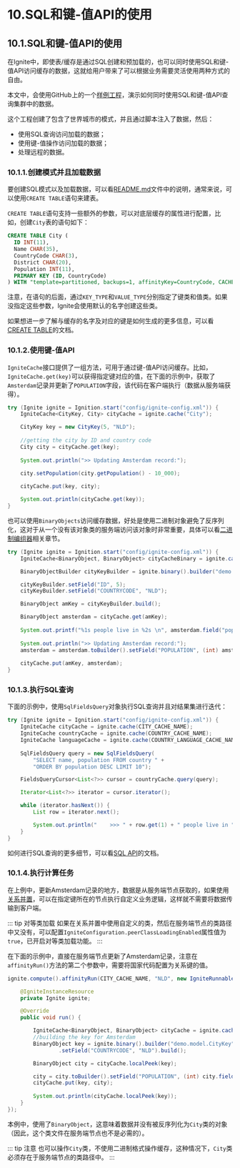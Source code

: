 # 10.SQL和键-值API的使用
## 10.1.SQL和键-值API的使用
在Ignite中，即使表/缓存是通过SQL创建和预加载的，也可以同时使用SQL和键-值API访问缓存的数据，这就给用户带来了可以根据业务需要灵活使用两种方式的自由。

本文中，会使用GitHub上的一个[样例工程](https://github.com/dmagda/ignite_world_demo)，演示如何同时使用SQL和键-值API查询集群中的数据。

这个工程创建了包含了世界城市的模式，并且通过脚本注入了数据，然后：

 - 使用SQL查询访问加载的数据；
 - 使用键-值操作访问加载的数据；
 - 处理远程的数据。

### 10.1.1.创建模式并且加载数据
要创建SQL模式以及加载数据，可以看[README.md](https://github.com/dmagda/ignite_world_demo)文件中的说明，通常来说，可以使用`CREATE TABLE`语句来建表。

`CREATE TABLE`语句支持一些额外的参数，可以对底层缓存的属性进行配置，比如，创建`City`表的语句如下：
```sql
CREATE TABLE City (
  ID INT(11),
  Name CHAR(35),
  CountryCode CHAR(3),
  District CHAR(20),
  Population INT(11),
  PRIMARY KEY (ID, CountryCode)
) WITH "template=partitioned, backups=1, affinityKey=CountryCode, CACHE_NAME=City, KEY_TYPE=demo.model.CityKey, VALUE_TYPE=demo.model.City";
```
注意，在语句的后面，通过`KEY_TYPE`和`VALUE_TYPE`分别指定了键类和值类。如果没指定这些参数，Ignite会使用默认的名字创建这些类。

如果想进一步了解与缓存的名字及对应的键是如何生成的更多信息，可以看[CREATE TABLE](/doc/sql/SQLReference.md#_2-2-3-create-table)的文档。
### 10.1.2.使用键-值API
`IgniteCache`接口提供了一组方法，可用于通过键-值API访问缓存。比如，`IgniteCache.get(key)`可以获得指定键对应的值，在下面的示例中，获取了`Amsterdam`记录并更新了`POPULATION`字段，该代码在客户端执行（数据从服务端获得）。
```java
try (Ignite ignite = Ignition.start("config/ignite-config.xml")) {
    IgniteCache<CityKey, City> cityCache = ignite.cache("City");

    CityKey key = new CityKey(5, "NLD");
	
    //getting the city by ID and country code
    City city = cityCache.get(key);
  
    System.out.println(">> Updating Amsterdam record:");
		
    city.setPopulation(city.getPopulation() - 10_000);

    cityCache.put(key, city);

    System.out.println(cityCache.get(key));
}
```
也可以使用`BinaryObjects`访问缓存数据，好处是使用二进制对象避免了反序列化，这对于从一个没有该对象类的服务端访问该对象时非常重要，具体可以看[二进制编组器](/doc/java/#_1-10-二进制编组器)相关章节。
```java
try (Ignite ignite = Ignition.start("config/ignite-config.xml")) {
    IgniteCache<BinaryObject, BinaryObject> cityCacheBinary = ignite.cache(CITY_CACHE_NAME).withKeepBinary();

    BinaryObjectBuilder cityKeyBuilder = ignite.binary().builder("demo.model.CityKey");

    cityKeyBuilder.setField("ID", 5);
    cityKeyBuilder.setField("COUNTRYCODE", "NLD");

    BinaryObject amKey = cityKeyBuilder.build();

    BinaryObject amsterdam = cityCache.get(amKey);
  
    System.out.printf("%1s people live in %2s \n", amsterdam.field("population"), amsterdam.field("name"));
  
    System.out.println(">> Updating Amsterdam record:");
    amsterdam = amsterdam.toBuilder().setField("POPULATION", (int) amsterdam.field("POPULATION") - 10_000).build();
  
    cityCache.put(amKey, amsterdam);
}
```
### 10.1.3.执行SQL查询
下面的示例中，使用`SqlFieldsQuery`对象执行SQL查询并且对结果集进行迭代：
```java
try (Ignite ignite = Ignition.start("config/ignite-config.xml")) {
    IgniteCache cityCache = ignite.cache(CITY_CACHE_NAME);
    IgniteCache countryCache = ignite.cache(COUNTRY_CACHE_NAME);
    IgniteCache languageCache = ignite.cache(COUNTRY_LANGUAGE_CACHE_NAME);
		
    SqlFieldsQuery query = new SqlFieldsQuery(
        "SELECT name, population FROM country " +
        "ORDER BY population DESC LIMIT 10");

    FieldsQueryCursor<List<?>> cursor = countryCache.query(query);

    Iterator<List<?>> iterator = cursor.iterator();

    while (iterator.hasNext()) {
        List row = iterator.next();

        System.out.println("    >>> " + row.get(1) + " people live in " + row.get(0));
    }
}
```
如何进行SQL查询的更多细节，可以看[SQL API](/doc/sql/JavaDeveloperGuide.md#_7-1-sql-api)的文档。
### 10.1.4.执行计算任务
在上例中，更新Amsterdam记录的地方，数据是从服务端节点获取的，如果使用[关系并置](/doc/java/Key-ValueDataGrid.md#_3-7-关系并置)，可以在指定键所在的节点执行自定义业务逻辑，这样就不需要将数据传输到客户端。

::: tip 对等类加载
如果在关系并置中使用自定义的类，然后在服务端节点的类路径中又没有，可以配置`IgniteConfiguration.peerClassLoadingEnabled`属性值为`true`，已开启对等类加载功能。
:::

在下面的示例中，直接在服务端节点更新了Amsterdam记录，注意在`affinityRun()`方法的第二个参数中，需要将国家代码配置为关系键的值。
```java
ignite.compute().affinityRun(CITY_CACHE_NAME, "NLD", new IgniteRunnable() {

    @IgniteInstanceResource
    private Ignite ignite;

    @Override
    public void run() {

        IgniteCache<BinaryObject, BinaryObject> cityCache = ignite.cache(CITY_CACHE_NAME).withKeepBinary();
        //building the key for Amsterdam
        BinaryObject key = ignite.binary().builder("demo.model.CityKey").setField("ID", 5)
                .setField("COUNTRYCODE", "NLD").build();

        BinaryObject city = cityCache.localPeek(key);

        city = city.toBuilder().setField("POPULATION", (int) city.field("POPULATION") - 10_000).build();
        cityCache.put(key, city);
      
        System.out.println(cityCache.localPeek(key));
    }
});
```
本例中，使用了`BinaryObject`，这意味着数据并没有被反序列化为`City`类的对象（因此，这个类文件在服务端节点也不是必需的）。

::: tip 注意
也可以操作`City`类，不使用二进制格式操作缓存，这种情况下，`City`类必须存在于服务端节点的类路径中。
:::